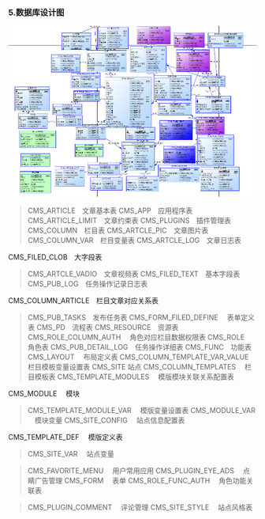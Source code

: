 ### 5.数据库设计图
![](/images/database.png)

> CMS_ARTICLE&emsp;文章基本表
> CMS_APP&emsp;应用程序表
> CMS_ARTICLE_LIMIT&emsp;文章约束表
> CMS_PLUGINS&emsp;插件管理表
> CMS_COLUMN&emsp;栏目表
> CMS_ARTCLE_PIC&emsp;文章图片表
> CMS_COLUMN_VAR&emsp;栏目变量表
> CMS_ARTCLE_LOG&emsp;文章日志表
> 
CMS_FILED_CLOB&emsp;大字段表
> CMS_ARTCLE_VADIO&emsp;文章视频表
> CMS_FILED_TEXT&emsp;基本字段表
> CMS_PUB_LOG&emsp;任务操作记录日志表
> 
CMS_COLUMN_ARTICLE&emsp;栏目文章对应关系表
> CMS_PUB_TASKS&emsp;发布任务表
> CMS_FORM_FILED_DEFINE &emsp;表单定义表
> CMS_PD&emsp;流程表
> CMS_RESOURCE&emsp;资源表
> CMS_ROLE_COLUMN_AUTH &emsp;角色对应栏目数据权限表
> CMS_ROLE&emsp;角色表
> CMS_PUB_DETAIL_LOG&emsp;任务操作详细表
> CMS_FUNC&emsp;功能表
> CMS_LAYOUT &emsp;布局定义表
> CMS_COLUMN_TEMPLATE_VAR_VALUE&emsp;栏目模板变量设置表
> CMS_SITE 站点
CMS_COLUMN_TEMPLATES &emsp;栏目模板表
> CMS_TEMPLATE_MODULES &emsp;模版模块关联关系配置表
> 
CMS_MODULE &emsp;模块
> CMS_TEMPLATE_MODULE_VAR &emsp;模版变量设置表
> CMS_MODULE_VAR &emsp;模块变量
> CMS_SITE_CONFIG &emsp;站点信息配置表
> 
CMS_TEMPLATE_DEF &emsp;模版定义表
> CMS_SITE_VAR &emsp;站点变量

> CMS_FAVORITE_MENU &emsp;用户常用应用
> CMS_PLUGIN_EYE_ADS &emsp;点睛广告管理
> CMS_FORM &emsp;表单
> CMS_ROLE_FUNC_AUTH &emsp;角色功能关联表

> CMS_PLUGIN_COMMENT &emsp;评论管理
> CMS_SITE_STYLE &emsp;站点风格表

